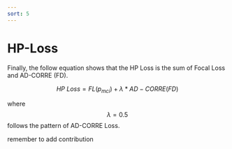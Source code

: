 ```yaml
---
sort: 5
---
```


# HP-Loss

Finally, the follow equation shows that the HP Loss is the sum of Focal Loss and AD-CORRE (FD). 

$$ \begin{equation}
HP\ Loss = FL(p_{mci})+\lambda*AD-CORRE(FD) \label{eq:HPLoss}
\end{equation} $$

where $$\lambda=0.5$$ follows the pattern of AD-CORRE Loss.

remember to add contribution